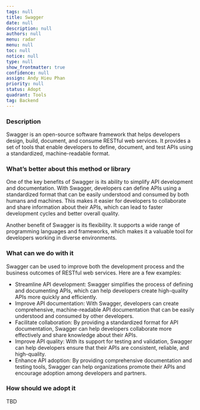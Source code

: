 ```yaml
---
tags: null
title: Swagger
date: null
description: null
authors: null
menu: radar
menu: null
toc: null
notice: null
type: null
show_frontmatter: true
confidence: null
assign: Andy Hieu Phan
priority: null
status: Adopt
quadrant: Tools
tag: Backend
---
```


<!-- table_of_contents 6ebe39c5-2df3-4143-aed8-0a1743bef434 -->

### Description

Swagger is an open-source software framework that helps developers design, build, document, and consume RESTful web services. It provides a set of tools that enable developers to define, document, and test APIs using a standardized, machine-readable format.

### What’s better about this method or library

One of the key benefits of Swagger is its ability to simplify API development and documentation. With Swagger, developers can define APIs using a standardized format that can be easily understood and consumed by both humans and machines. This makes it easier for developers to collaborate and share information about their APIs, which can lead to faster development cycles and better overall quality.

Another benefit of Swagger is its flexibility. It supports a wide range of programming languages and frameworks, which makes it a valuable tool for developers working in diverse environments.

### What can we do with it

Swagger can be used to improve both the development process and the business outcomes of RESTful web services. Here are a few examples:

* Streamline API development: Swagger simplifies the process of defining and documenting APIs, which can help developers create high-quality APIs more quickly and efficiently.
* Improve API documentation: With Swagger, developers can create comprehensive, machine-readable API documentation that can be easily understood and consumed by other developers.
* Facilitate collaboration: By providing a standardized format for API documentation, Swagger can help developers collaborate more effectively and share knowledge about their APIs.
* Improve API quality: With its support for testing and validation, Swagger can help developers ensure that their APIs are consistent, reliable, and high-quality.
* Enhance API adoption: By providing comprehensive documentation and testing tools, Swagger can help organizations promote their APIs and encourage adoption among developers and partners.

### How should we adopt it

TBD

<!-- child_database 6ca1f710-4bb8-42bf-a507-bd8195bb4a55 -->
